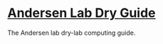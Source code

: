 # [Andersen Lab Dry Guide](hhttp://andersenlab.org/dry-guide/)

The Andersen lab dry-lab computing guide.
